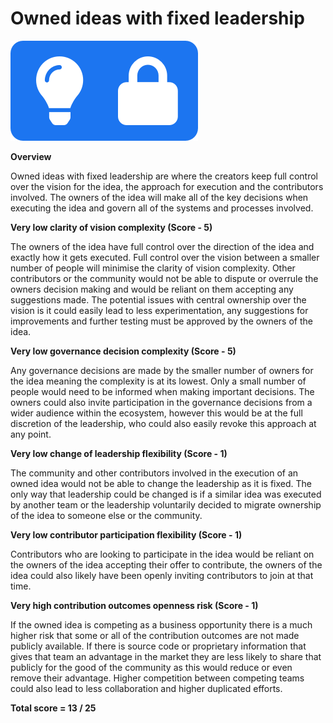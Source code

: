 # Owned ideas with fixed leadership

![](../../.gitbook/assets/owned-idea-with-fixed-leadership.png)



**Overview**

Owned ideas with fixed leadership are where the creators keep full control over the vision for the idea, the approach for execution and the contributors involved. The owners of the idea will make all of the key decisions when executing the idea and govern all of the systems and processes involved.



**Very low clarity of vision complexity (Score - 5)**

The owners of the idea have full control over the direction of the idea and exactly how it gets executed. Full control over the vision between a smaller number of people will minimise the clarity of vision complexity. Other contributors or the community would not be able to dispute or overrule the owners decision making and would be reliant on them accepting any suggestions made. The potential issues with central ownership over the vision is it could easily lead to less experimentation, any suggestions for improvements and further testing must be approved by the owners of the idea.



**Very low governance decision complexity (Score - 5)**

Any governance decisions are made by the smaller number of owners for the idea meaning the complexity is at its lowest. Only a small number of people would need to be informed when making important decisions. The owners could also invite participation in the governance decisions from a wider audience within the ecosystem, however this would be at the full discretion of the leadership, who could also easily revoke this approach at any point.



**Very low change of leadership flexibility (Score - 1)**

The community and other contributors involved in the execution of an owned idea would not be able to change the leadership as it is fixed. The only way that leadership could be changed is if a similar idea was executed by another team or the leadership voluntarily decided to migrate ownership of the idea to someone else or the community.



**Very low contributor participation flexibility (Score - 1)**

Contributors who are looking to participate in the idea would be reliant on the owners of the idea accepting their offer to contribute, the owners of the idea could also likely have been openly inviting contributors to join at that time.



**Very high contribution outcomes openness risk (Score - 1)**

If the owned idea is competing as a business opportunity there is a much higher risk that some or all of the contribution outcomes are not made publicly available. If there is source code or proprietary information that gives that team an advantage in the market they are less likely to share that publicly for the good of the community as this would reduce or even remove their advantage. Higher competition between competing teams could also lead to less collaboration and higher duplicated efforts.



**Total score = 13 / 25**
